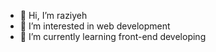- 👋 Hi, I’m raziyeh
- 👀 I’m interested in web development
- 🌱 I’m currently learning front-end developing
<!-- - 💞️ I’m looking to collaborate on  -->
<!-- - 📫 How to reach me ... -->

<!---
raaziyeh/raaziyeh is a ✨ special ✨ repository because its `README.md` (this file) appears on your GitHub profile.
You can click the Preview link to take a look at your changes.
--->
